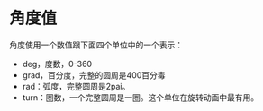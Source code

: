 # 角度值
角度使用一个数值跟下面四个单位中的一个表示：
* deg，度数，0-360
* grad，百分度，完整的圆周是400百分毒
* rad：弧度，完整圆周是2pai。
* turn：圈数，一个完整圆周是一圈。这个单位在旋转动画中最有用。